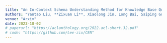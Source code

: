 ```yaml
---
title: "An In-Context Schema Understanding Method for Knowledge Base Question Answering"
authors: "Yantao Liu, **Zixuan Li**, Xiaolong Jin, Long Bai, Saiping Guan, Jiafeng Guo, Xueqi Cheng"
venue: "Arxiv"
date: 2023-10-02
# paperurl: "https://aclanthology.org/2022.acl-short.32.pdf"
# code: "https://github.com/Lee-zix/CEN"
---
```

